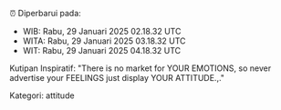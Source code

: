 ⏰ Diperbarui pada:
- WIB: Rabu, 29 Januari 2025 02.18.32 UTC
- WITA: Rabu, 29 Januari 2025 03.18.32 UTC
- WIT: Rabu, 29 Januari 2025 04.18.32 UTC

Kutipan Inspiratif:
"There is no market for YOUR EMOTIONS, so never advertise your FEELINGS just display YOUR ATTITUDE.,."


Kategori: attitude

